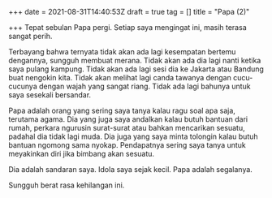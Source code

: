 +++
date = 2021-08-31T14:40:53Z
draft = true
tag = []
title = "Papa (2)"

+++
Tepat sebulan Papa pergi. Setiap saya mengingat ini, masih terasa sangat perih.

Terbayang bahwa ternyata tidak akan ada lagi kesempatan bertemu dengannya, sungguh membuat merana. Tidak akan ada dia lagi nanti ketika saya pulang kampung. Tidak akan ada lagi sesi dia ke Jakarta atau Bandung buat nengokin kita. Tidak akan melihat lagi canda tawanya dengan cucu-cucunya dengan wajah yang sangat riang. Tidak ada lagi bahunya untuk saya sesekali bersandar.

Papa adalah orang yang sering saya tanya kalau ragu soal apa saja, terutama agama. Dia yang juga saya andalkan kalau butuh bantuan dari rumah, perkara ngurusin surat-surat atau bahkan mencarikan sesuatu, padahal dia tidak lagi muda. Dia juga yang saya minta tolongin kalau butuh bantuan ngomong sama nyokap. Pendapatnya sering saya tanya untuk meyakinkan diri jika bimbang akan sesuatu.

Dia adalah sandaran saya. Idola saya sejak kecil. Papa adalah segalanya.

Sungguh berat rasa kehilangan ini.